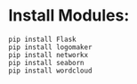 # Install Modules:

    pip install Flask
    pip install logomaker
    pip install networkx
    pip install seaborn
    pip install wordcloud

